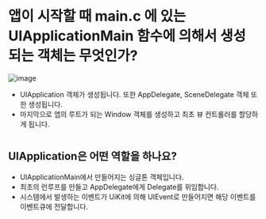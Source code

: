 # 앱이 시작할 때 main.c 에 있는 UIApplicationMain 함수에 의해서 생성되는 객체는 무엇인가?

![image](https://user-images.githubusercontent.com/75905803/205817272-652d42d8-4e1a-443a-9b31-8448094126de.png)


* UIApplication 객체가 생성됩니다. 또한 AppDelegate, SceneDelegate 객체 또한 생성됩니다.
* 마지막으로 앱의 루트가 되는 Window 객체를 생성하고 최초 뷰 컨트롤러를 할당하게 됩니다.

#

## UIApplication은 어떤 역할을 하나요?
* UIApplicationMain에서 만들어지는 싱글톤 객체입니다.
* 최초의 런루프를 만들고 AppDelegate에게 Delegate를 위임합니다.
* 시스템에서 발생하는 이벤트가 UiKit에 의해 UIEvent로 만들어지면 해당 이벤트를 이벤트큐에 전달합니다.
